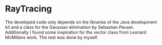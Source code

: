 # RayTracing
The developed code only depends on the libraries of the Java development kit 
and a class for the Gaussian elimination by Sebastian Peuser.
Additionally I found some inspiration for the vector class from Leonard McMillans work. The rest was done by myself.
